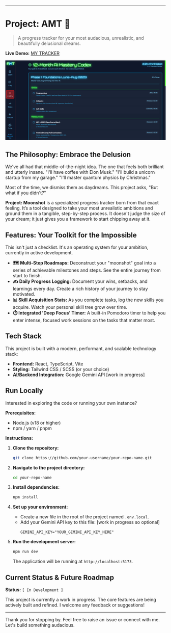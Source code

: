 
-----

# Project: AMT 🚀

> A progress tracker for your most audacious, unrealistic, and beautifully delusional dreams.

[](https://reactjs.org/)
[](https://www.typescriptlang.org/)
[](https://vitejs.dev/)

**Live Demo:** [MY TRACKER](https://my-tracker-lime.vercel.app/)

![Project Moonshot Screenshot](./screenshot.png)

## The Philosophy: Embrace the Delusion

We've all had that middle-of-the-night idea. The one that feels both brilliant and utterly insane. "I'll have coffee with Elon Musk." "I'll build a unicorn startup from my garage." "I'll master quantum physics by Christmas."

Most of the time, we dismiss them as daydreams. This project asks, "But what if you didn't?"

**Project: Moonshot** is a specialized progress tracker born from that exact feeling. It’s a tool designed to take your most unrealistic ambitions and ground them in a tangible, step-by-step process. It doesn't judge the size of your dream; it just gives you a framework to start chipping away at it.

## Features: Your Toolkit for the Impossible

This isn't just a checklist. It's an operating system for your ambition, currently in active development.

  * **🗺️ Multi-Step Roadmaps:** Deconstruct your "moonshot" goal into a series of achievable milestones and steps. See the entire journey from start to finish.
  * **✍️ Daily Progress Logging:** Document your wins, setbacks, and learnings every day. Create a rich history of your journey to stay motivated.
  * **📊 Skill Acquisition Stats:** As you complete tasks, log the new skills you acquire. Watch your personal skill tree grow over time.
  * **⏱️ Integrated 'Deep Focus' Timer:** A built-in Pomodoro timer to help you enter intense, focused work sessions on the tasks that matter most.

## Tech Stack

This project is built with a modern, performant, and scalable technology stack:

  * **Frontend:** React, TypeScript, Vite
  * **Styling:** Tailwind CSS / SCSS (or your choice)
  * **AI/Backend Integration:** Google Gemini API [work in progress]

## Run Locally

Interested in exploring the code or running your own instance?

**Prerequisites:**

  * Node.js (v18 or higher)
  * npm / yarn / pnpm

**Instructions:**

1.  **Clone the repository:**

    ```bash
    git clone https://github.com/your-username/your-repo-name.git
    ```

2.  **Navigate to the project directory:**

    ```bash
    cd your-repo-name
    ```

3.  **Install dependencies:**

    ```bash
    npm install
    ```

4.  **Set up your environment:**

      * Create a new file in the root of the project named `.env.local`.
      * Add your Gemini API key to this file:  [work in progress so optional]
        ```env
        GEMINI_API_KEY="YOUR_GEMINI_API_KEY_HERE" 
        ```

5.  **Run the development server:**

    ```bash
    npm run dev
    ```

    The application will be running at `http://localhost:5173`.

## Current Status & Future Roadmap

**Status:** `[ In Development ]`

This project is currently a work in progress. The core features are being actively built and refined. I welcome any feedback or suggestions\!

-----

Thank you for stopping by. Feel free to raise an issue or connect with me. Let's build something audacious.
